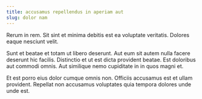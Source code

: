 ```yaml
---
title: accusamus repellendus in aperiam aut
slug: dolor nam
---
```


Rerum in rem. Sit sint et minima debitis est ea voluptate veritatis. Dolores eaque nesciunt velit.

Sunt et beatae et totam ut libero deserunt. Aut eum sit autem nulla facere deserunt hic facilis. Distinctio et ut est dicta provident beatae. Est doloribus aut commodi omnis. Aut similique nemo cupiditate in in quos magni et.

Et est porro eius dolor cumque omnis non. Officiis accusamus est et ullam provident. Repellat non accusamus voluptates quia tempora dolores unde unde est.
